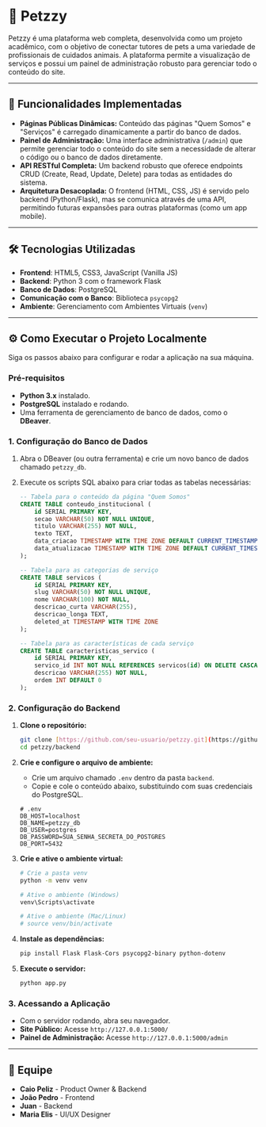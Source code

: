 # 🐾 Petzzy

Petzzy é uma plataforma web completa, desenvolvida como um projeto acadêmico, com o objetivo de conectar tutores de pets a uma variedade de profissionais de cuidados animais. A plataforma permite a visualização de serviços e possui um painel de administração robusto para gerenciar todo o conteúdo do site.

---

## 🚀 Funcionalidades Implementadas

-   **Páginas Públicas Dinâmicas:** Conteúdo das páginas "Quem Somos" e "Serviços" é carregado dinamicamente a partir do banco de dados.
-   **Painel de Administração:** Uma interface administrativa (`/admin`) que permite gerenciar todo o conteúdo do site sem a necessidade de alterar o código ou o banco de dados diretamente.
-   **API RESTful Completa:** Um backend robusto que oferece endpoints CRUD (Create, Read, Update, Delete) para todas as entidades do sistema.
-   **Arquitetura Desacoplada:** O frontend (HTML, CSS, JS) é servido pelo backend (Python/Flask), mas se comunica através de uma API, permitindo futuras expansões para outras plataformas (como um app mobile).

---

## 🛠️ Tecnologias Utilizadas

-   **Frontend**: HTML5, CSS3, JavaScript (Vanilla JS)
-   **Backend**: Python 3 com o framework Flask
-   **Banco de Dados**: PostgreSQL
-   **Comunicação com o Banco**: Biblioteca `psycopg2`
-   **Ambiente**: Gerenciamento com Ambientes Virtuais (`venv`)

---

## ⚙️ Como Executar o Projeto Localmente

Siga os passos abaixo para configurar e rodar a aplicação na sua máquina.

### Pré-requisitos

-   **Python 3.x** instalado.
-   **PostgreSQL** instalado e rodando.
-   Uma ferramenta de gerenciamento de banco de dados, como o **DBeaver**.

### 1. Configuração do Banco de Dados

1.  Abra o DBeaver (ou outra ferramenta) e crie um novo banco de dados chamado `petzzy_db`.
2.  Execute os scripts SQL abaixo para criar todas as tabelas necessárias:

    ```sql
    -- Tabela para o conteúdo da página "Quem Somos"
    CREATE TABLE conteudo_institucional (
        id SERIAL PRIMARY KEY,
        secao VARCHAR(50) NOT NULL UNIQUE,
        titulo VARCHAR(255) NOT NULL,
        texto TEXT,
        data_criacao TIMESTAMP WITH TIME ZONE DEFAULT CURRENT_TIMESTAMP,
        data_atualizacao TIMESTAMP WITH TIME ZONE DEFAULT CURRENT_TIMESTAMP
    );

    -- Tabela para as categorias de serviço
    CREATE TABLE servicos (
        id SERIAL PRIMARY KEY,
        slug VARCHAR(50) NOT NULL UNIQUE,
        nome VARCHAR(100) NOT NULL,
        descricao_curta VARCHAR(255),
        descricao_longa TEXT,
        deleted_at TIMESTAMP WITH TIME ZONE
    );

    -- Tabela para as características de cada serviço
    CREATE TABLE caracteristicas_servico (
        id SERIAL PRIMARY KEY,
        servico_id INT NOT NULL REFERENCES servicos(id) ON DELETE CASCADE,
        descricao VARCHAR(255) NOT NULL,
        ordem INT DEFAULT 0
    );
    ```

### 2. Configuração do Backend

1.  **Clone o repositório:**
    ```bash
    git clone [https://github.com/seu-usuario/petzzy.git](https://github.com/seu-usuario/petzzy.git)
    cd petzzy/backend
    ```

2.  **Crie e configure o arquivo de ambiente:**
    -   Crie um arquivo chamado `.env` dentro da pasta `backend`.
    -   Copie e cole o conteúdo abaixo, substituindo com suas credenciais do PostgreSQL.
    ```env
    # .env
    DB_HOST=localhost
    DB_NAME=petzzy_db
    DB_USER=postgres
    DB_PASSWORD=SUA_SENHA_SECRETA_DO_POSTGRES
    DB_PORT=5432
    ```

3.  **Crie e ative o ambiente virtual:**
    ```bash
    # Crie a pasta venv
    python -m venv venv

    # Ative o ambiente (Windows)
    venv\Scripts\activate

    # Ative o ambiente (Mac/Linux)
    # source venv/bin/activate
    ```

4.  **Instale as dependências:**
    ```bash
    pip install Flask Flask-Cors psycopg2-binary python-dotenv
    ```

5.  **Execute o servidor:**
    ```bash
    python app.py
    ```

### 3. Acessando a Aplicação

-   Com o servidor rodando, abra seu navegador.
-   **Site Público:** Acesse `http://127.0.0.1:5000/`
-   **Painel de Administração:** Acesse `http://127.0.0.1:5000/admin`

---

## 👥 Equipe

-   **Caio Peliz** - Product Owner & Backend
-   **João Pedro** - Frontend
-   **Juan** - Backend
-   **Maria Elis** - UI/UX Designer
